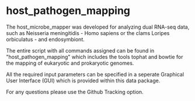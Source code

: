 # host_pathogen_mapping

The host_microbe_mapper was developed for analyzing dual RNA-seq data, such as
Neisseria meningitidis - Homo sapiens or the clams Loripes orbiculatus - and endosymbiont.

The entire script with all commands assigned can be found in "host_pathogen_mapping" which 
includes the tools tophat and bowtie for the mapping of eukaryotic and prokaryotic genomes.

All the required input parameters can be specified in a seperate Graphical User Interface (GUI)
which is provided within this data package.

For any questions please use the Github Tracking option.

